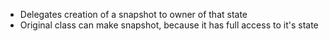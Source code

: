 - Delegates creation of a snapshot to owner of that state
- Original class can make snapshot, because it has full access to it's state